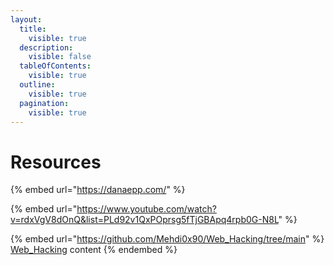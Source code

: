 ```yaml
---
layout:
  title:
    visible: true
  description:
    visible: false
  tableOfContents:
    visible: true
  outline:
    visible: true
  pagination:
    visible: true
---
```


# Resources

{% embed url="https://danaepp.com/" %}

{% embed url="https://www.youtube.com/watch?v=rdxVgV8dOnQ&list=PLd92v1QxPOprsg5fTjGBApq4rpb0G-N8L" %}

{% embed url="https://github.com/Mehdi0x90/Web_Hacking/tree/main" %}
[Web\_Hacking](https://github.com/Mehdi0x90/Web\_Hacking) content
{% endembed %}
